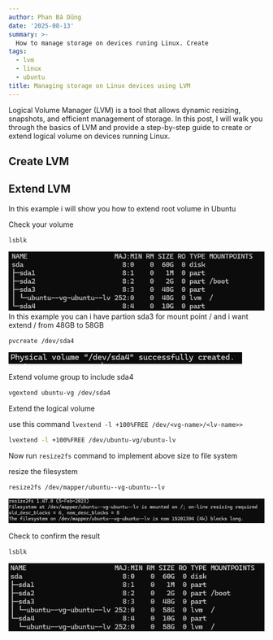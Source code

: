 ```yaml
---
author: Phan Bá Dũng
date: '2025-08-13'
summary: >-
  How to manage storage on devices runing Linux. Create 
tags: 
  - lvm
  - linux
  - ubuntu
title: Managing storage on Linux devices using LVM
---
```


Logical Volume Manager (LVM) is a tool that allows dynamic resizing, snapshots, and efficient management of storage. In this post, I will walk you through the basics of LVM and provide a step-by-step guide to create or extend logical volume on devices running Linux.

## Create LVM 

## Extend LVM

In this example i will show you how to extend root volume in Ubuntu

Check your volume

```sh
lsblk
```
![result of lsblk](lvm-extend01.jpg)
In this example you can i have partion sda3 for mount point / and i want extend / from 48GB to 58GB



```sh
pvcreate /dev/sda4
```
![result 2](lvm-extend02.jpg)

Extend volume group to include sda4

```sh
vgextend ubuntu-vg /dev/sda4
```

Extend the logical volume

use this command `lvextend -l +100%FREE /dev/<vg-name>/<lv-name>>`

```sh
lvextend -l +100%FREE /dev/ubuntu-vg/ubuntu-lv
```
Now run ``resize2fs`` command to implement above size to file system

resize the filesystem

```sh
resize2fs /dev/mapper/ubuntu--vg-ubuntu--lv
```
![result 6](lvm-extend06.jpg)

Check to confirm the result

```sh
lsblk
```
![result 7](lvm-extend07.jpg)
